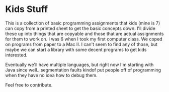 # Kids Stuff

This is a collection of basic programming assignments that kids (mine is 7)
can copy from a printed sheet to get the basic concepts down. I'll divide
these up into things that are copyable and those that are actual assignments
for them to work on. I was 6 when I took my first computer class. We coped on
programs from paper to a Mac II. I can't seem to find any of those, but 
maybe we can start a library with some decent programs to get kids interested.

Eventually we'll have multiple languages, but right
now I'm starting with Java since well...segmentation faults kindof put
people off of programming when they have no idea how to debug them.

Feel free to contribute.
